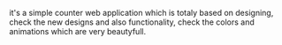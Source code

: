 it's a simple counter web application which is totaly based on designing, check the new designs and also functionality, check the colors and animations which are very beautyfull.
